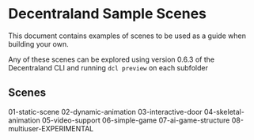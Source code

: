 # Decentraland Sample Scenes

This document contains examples of scenes to be used as a guide when building your own.

Any of these scenes can be explored using version 0.6.3 of the Decentraland CLI and running `dcl preview` on each subfolder

## Scenes

01-static-scene
02-dynamic-animation
03-interactive-door
04-skeletal-animation
05-video-support
06-simple-game
07-ai-game-structure
08-multiuser-EXPERIMENTAL
